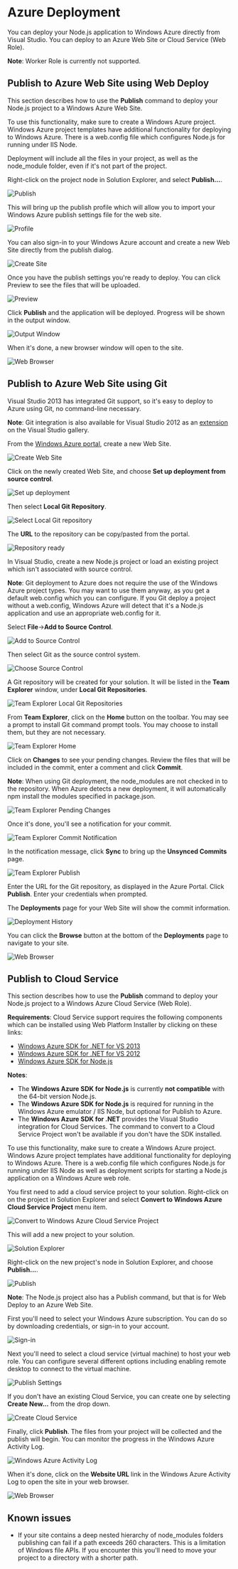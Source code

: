 Azure Deployment
================
You can deploy your Node.js application to Windows Azure directly from Visual Studio.  You can deploy to an Azure Web Site or Cloud Service (Web Role).

**Note**: Worker Role is currently not supported.


Publish to Azure Web Site using Web Deploy
------------------------------------------
This section describes how to use the **Publish** 
command to deploy your Node.js project to a Windows Azure Web Site.

To use this functionality, make sure to create a Windows Azure project. Windows Azure project templates have additional functionality for deploying to Windows Azure. There is a web.config file which configures Node.js for running under IIS Node.

Deployment will include all the files in your project, as well as the node_module folder, even if it's not part of the project.

Right-click on the project node in Solution Explorer, and select **Publish...**.

![Publish](Images/AzureWebSitePublishCommand.png)

This will bring up the publish profile which will allow you to import your Windows Azure publish settings file for the web site.

![Profile](Images/AzureWebSitePublishProfile.png)

You can also sign-in to your Windows Azure account and create a new Web Site directly from the publish dialog.

![Create Site](Images/AzureWebSiteCreate.png)

Once you have the publish settings you're ready to deploy. You can click Preview to see the files that will be uploaded.

![Preview](Images/AzureWebSitePublishPreview.png)

Click **Publish** and the application will be deployed. Progress will be shown in the output window.

![Output Window](Images/AzureWebSiteOutputWindow.png)

When it's done, a new browser window will open to the site.

![Web Browser](Images/AzureWebSiteWebBrowser.png)

Publish to Azure Web Site using Git
-----------------------------------
Visual Studio 2013 has integrated Git support, so it's easy to deploy to Azure using Git, no command-line necessary.

**Note**: Git integration is also available for Visual Studio 2012 as an [extension](http://visualstudiogallery.msdn.microsoft.com/abafc7d6-dcaa-40f4-8a5e-d6724bdb980c) on the Visual Studio gallery.

From the [Windows Azure portal](http://manage.windowsazure.com), create a new Web Site.

![Create Web Site](Images/AzureGitWebSiteCreate.png)

Click on the newly created Web Site, and choose **Set up deployment from source control**.

![Set up deployment](Images/AzureGitWebSiteSetupDeployment.png)

Then select **Local Git Repository**.

![Select Local Git repository](Images/AzureGitWebSiteLocalRepo.png)

The **URL** to the repository can be copy/pasted from the portal.

![Repository ready](Images/AzureGitWebSiteRepoReady.png)

In Visual Studio, create a new Node.js project or load an existing project which isn't associated with source control.

**Note**: Git deployment to Azure does not require the use of the Windows Azure project types.  You may want to use them anyway, as you get a default web.config which you can configure. If you Git deploy a project without a web.config, Windows Azure will detect that it's a Node.js application and use an appropriate web.config for it.

Select **File**->**Add to Source Control**.

![Add to Source Control](Images/AzureGitAddToSC.png)

Then select Git as the source control system.

![Choose Source Control](Images/AzureGitChooseSC.png)

A Git repository will be created for your solution.  It will be listed in the **Team Explorer** window, under **Local Git Repositories**.

![Team Explorer Local Git Repositories](Images/AzureGitTeamExplorer.png)

From **Team Explorer**, click on the **Home** button on the toolbar. You may see a prompt to install Git command prompt tools. You may choose to install them, but they are not necessary.

![Team Explorer Home](Images/AzureGitTeamExplorerHome.png)

Click on **Changes** to see your pending changes. Review the files that will be included in the commit, enter a comment and click **Commit**.

**Note**: When using Git deployment, the node_modules are not checked in to the repository.  When Azure detects a new deployment, it will automatically npm install the modules specified in package.json.

![Team Explorer Pending Changes](Images/AzureGitPendingChanges.png)

Once it's done, you'll see a notification for your commit.

![Team Explorer Commit Notification](Images/AzureGitAfterCommit.png)

In the notification message, click **Sync** to bring up the **Unsynced Commits** page.

![Team Explorer Publish](Images/AzureGitPublish.png)

Enter the URL for the Git repository, as displayed in the Azure Portal.  Click **Publish**.  Enter your credentials when prompted.

The **Deployments** page for your Web Site will show the commit information.

![Deployment History](Images/AzureGitDeploymentHistory.png)

You can click the **Browse** button at the bottom of the **Deployments** page to navigate to your site.

![Web Browser](Images/AzureGitWebBrowser.png)


Publish to Cloud Service
---------------------------
This section describes how to use the **Publish** 
command to deploy your Node.js project to a Windows Azure Cloud Service (Web Role).

**Requirements**: Cloud Service support requires the following components which can be installed using Web Platform Installer by clicking on these links:

- [Windows Azure SDK for .NET for VS 2013](http://go.microsoft.com/fwlink/p/?linkid=323510&clcid=0x409) 
- [Windows Azure SDK for .NET for VS 2012](http://go.microsoft.com/fwlink/p/?linkid=323511&clcid=0x409) 
- [Windows Azure SDK for Node.js](http://go.microsoft.com/fwlink/?linkid=254279&clcid=0x409)

**Notes**:

- The **Windows Azure SDK for Node.js** is currently **not compatible** with the 64-bit version Node.js. 
- The **Windows Azure SDK for Node.js** is required for running in the Windows Azure emulator / IIS Node, but optional for Publish to Azure.
- The **Windows Azure SDK for .NET** provides the Visual Studio integration for Cloud Services.  The command to convert to a Cloud Service Project won't be available if you don't have the SDK installed.

To use this functionality, make sure to create a Windows Azure project. Windows Azure project templates have additional functionality for deploying to Windows Azure. There is a web.config file which configures Node.js for running under IIS Node as well as deployment scripts for starting a Node.js application on a Windows Azure web role.

You first need to add a cloud service project to your solution. Right-click on on the project in Solution Explorer and select **Convert to Windows Azure Cloud Service Project** menu item.

![Convert to Windows Azure Cloud Service Project](Images/AzureCloudServiceConvertCommand.png)

This will add a new project to your solution.

![Solution Explorer](Images/AzureCloudServiceSolutionExplorer.png)

Right-click on the new project's node in Solution Explorer, and choose **Publish...**.

![Publish](Images/AzureCloudServicePublishCommand.png)

**Note**: The Node.js project also has a Publish command, but that is for Web Deploy to an Azure Web Site.

First you'll need to select your Windows Azure subscription.  You can do so by downloading credentials, or sign-in to your account.

![Sign-in](Images/AzureCloudServicePublishSignIn.png)

Next you'll need to select a cloud service (virtual machine) to host your web role.  You can configure several different options including enabling remote desktop to connect to the virtual machine.

![Publish Settings](Images/AzureCloudServicePublishSettings.png)

If you don't have an existing Cloud Service, you can create one by selecting **Create New...** from the drop down.

![Create Cloud Service](Images/AzureCloudServiceCreate.png)

Finally, click **Publish**.  The files from your project will be collected and the publish will begin. You can monitor the progress in the Windows Azure Activity Log.

![Windows Azure Activity Log](Images/AzureCloudServiceActivityLog.png)

When it's done, click on the **Website URL** link in the Windows Azure Activity Log to open the site in your web browser.

![Web Browser](Images/AzureCloudServiceBrowser.png)

Known issues
------------
- If your site contains a deep nested hierarchy of node_modules folders publishing can fail if a path exceeds 260 characters.  This is a limitation of Windows file APIs.  If you encounter this you'll need to move your project to a directory with a shorter path.
